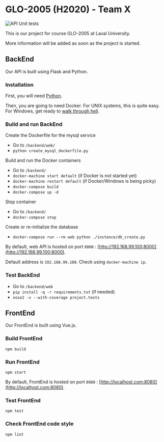 # GLO-2005 (H2020) - Team X

![API Unit tests](https://github.com/ExiledNarwal28/glo-2005-project/workflows/API%20Unit%20tests/badge.svg)

This is our project for course GLO-2005 at Laval University.

More information will be added as soon as the project is started.

## BackEnd

Our API is built using Flask and Python.

### Installation

First, you will need [Python](https://www.python.org/downloads/).

Then, you are going to need Docker. For UNIX systems, this is quite easy. For Windows, get ready to [walk through hell](https://docs.docker.com/docker-for-windows/install/).

### Build and run BackEnd

Create the Dockerfile for the mysql service

- Go to `/backend/web/`
- `python create_mysql_dockerfile.py`

Build and run the Docker containers

- Go to `/backend/`
- `docker-machine start default` (if Docker is not started yet)
- `docker-machine restart default` (if Docker/Windows is being picky)
- `docker-compose build`
- `docker-compose up -d`

Stop container

- Go to `/backend/`
- `docker-compose stop`

Create or re-initialize the database

- `docker-compose run --rm web python ./instance/db_create.py`

By default, web API is hosted on port `8000` : [http://192.168.99.100:8000](http://192.168.99.100:8000).

Default address is `192.168.99.100`. Check using `docker-machine ip`.

### Test BackEnd

- Go to `/backend/web`
- `pip install -q -r requirements.txt` (if needed)
- `nose2 -v --with-coverage project.tests`

## FrontEnd

Our FrontEnd is built using Vue.js.

### Build FrontEnd

`npm build`

### Run FrontEnd

`npm start`

By default, FrontEnd is hosted on port `8080` : [http://localhost.com:8080](http://localhost.com:8080).

### Test FrontEnd

`npm test`

### Check FrontEnd code style

`npm lint`
